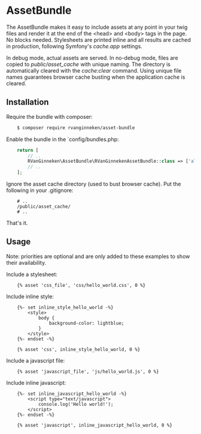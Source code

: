 AssetBundle
=============

The AssetBundle makes it easy to include assets at any point in your twig files and render it at the end of the \<head\> and \<body\> tags in the page. No blocks needed.
Stylesheets are printed inline and all results are cached in production, following Symfony's *cache.app* settings.

In debug mode, actual assets are served. In no-debug mode, files are copied to *public/asset_cache* with unique naming. The directory is automatically 
cleared with the *cache:clear* command. Using unique file names guarantees browser cache busting when the application cache is cleared.

Installation
------------

Require the bundle with composer:
```bash
    $ composer require rvanginneken/asset-bundle
```

Enable the bundle in the `config/bundles.php:

```php
    return [
        // ..
        RVanGinneken\AssetBundle\RVanGinnekenAssetBundle::class => ['all' => true],
        // ..
    ];
```

Ignore the asset cache directory (used to bust browser cache). Put the following in your .gitignore:
```text
    # ..
    /public/asset_cache/
    # ..
```

That's it.

Usage
-------
Note: priorities are optional and are only added to these examples to show their availability.

Include a stylesheet:
```twig
    {% asset 'css_file', 'css/hello_world.css', 0 %}
```

Include inline style:
```twig
    {%- set inline_style_hello_world -%}
        <style>
            body {
                background-color: lightblue;
            }
        </style>
    {%- endset -%}
  
    {% asset 'css', inline_style_hello_world, 0 %}
```

Include a javascript file:
```twig
    {% asset 'javascript_file', 'js/hello_world.js', 0 %}
```

Include inline javascript:
```twig
    {%- set inline_javascript_hello_world -%}
        <script type="text/javascript">
            console.log('Hello world!');
        </script>
    {%- endset -%}
    
    {% asset 'javascript', inline_javascript_hello_world, 0 %}
```